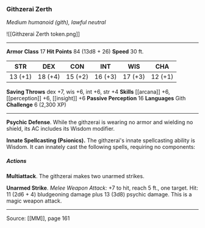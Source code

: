 ### Githzerai Zerth
_Medium humanoid (gith), lawful neutral_

![[Githzerai Zerth token.png]]




---

**Armor Class** 17
**Hit Points** 84 (13d8 + 26)
**Speed** 30 ft.

| STR     | DEX     | CON     | INT     | WIS     | CHA     |
|---------|---------|---------|---------|---------|---------|
| 13 (+1) | 18 (+4) | 15 (+2) | 16 (+3) | 17 (+3) | 12 (+1) |

**Saving Throws** dex +7, wis +6, int +6, str +4
**Skills** [[arcana]] +6, [[perception]] +6, [[insight]] +6
**Passive Perception** 16
**Languages** Gith
**Challenge** 6 (2,300 XP)

---

**Psychic Defense**. While the githzerai is wearing no armor and wielding no shield, its AC includes its Wisdom modifier.

**Innate Spellcasting (Psionics).** The githzerai's innate spellcasting ability is Wisdom. It can innately cast the following spells, requiring no components:

##### Actions
**Multiattack**. The githzerai makes two unarmed strikes.

**Unarmed Strike**. _Melee Weapon Attack:_ +7 to hit, reach 5 ft., one target. Hit: 11 (2d6 + 4) bludgeoning damage plus 13 (3d8) psychic damage. This is a magic weapon attack.


---

Source: [[MM]], page 161